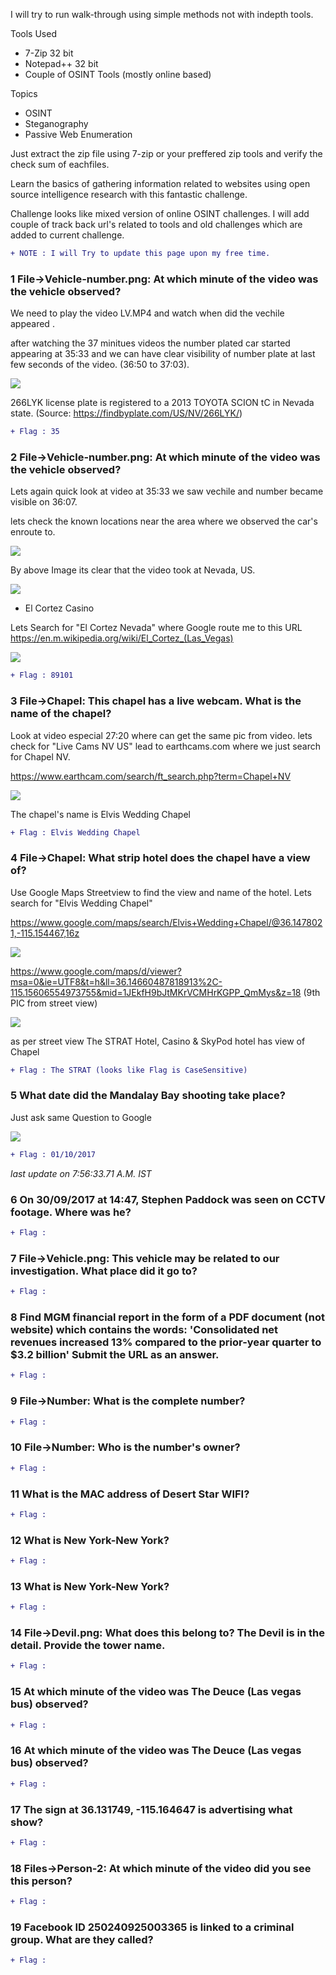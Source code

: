 I will try to run walk-through using simple methods not with indepth tools.

Tools Used 
  - 7-Zip 32 bit
  - Notepad++ 32 bit
  - Couple of OSINT Tools (mostly online based)
  
Topics
  - OSINT
  - Steganography
  - Passive Web Enumeration

Just extract the zip file using 7-zip or your preffered zip tools and verify the check sum of eachfiles.


Learn the basics of gathering information related to websites using open source intelligence research with this fantastic challenge.

Challenge looks like mixed version of online OSINT challenges. I will add couple of track back url's related to tools and old challenges which are added to current challenge.

```diff
+ NOTE : I will Try to update this page upon my free time.
```

### 1	  File->Vehicle-number.png: At which minute of the video was the vehicle observed?

We need to play the video LV.MP4 and watch when did the vechile appeared .


after watching the 37 minitues videos the number plated car started appearing at 35:33 and we can have clear visibility of number plate at last few seconds of the video. (36:50 to 37:03).

![](https://github.com/th3c0rt3x/CyberDefenders/blob/main/c52-CaseVegas/c52_1_1.png)

266LYK license plate is registered to a 2013 TOYOTA SCION tC in Nevada state. (Source: https://findbyplate.com/US/NV/266LYK/)


```diff
+ Flag : 35
```


### 2	  File->Vehicle-number.png: At which minute of the video was the vehicle observed?

Lets again quick look at video at 35:33 we saw vechile and number became visible on 36:07.

lets check the known locations near the area where we observed the car's enroute to.

![](https://github.com/th3c0rt3x/CyberDefenders/blob/main/c52-CaseVegas/c52_2_1.PNG)

By above Image its clear that the video took at Nevada, US.

![](https://github.com/th3c0rt3x/CyberDefenders/blob/main/c52-CaseVegas/c52_2_2.PNG)

* El Cortez Casino

Lets Search for "El Cortez Nevada" where Google route me to this URL 
https://en.m.wikipedia.org/wiki/El_Cortez_(Las_Vegas)

![](https://github.com/th3c0rt3x/CyberDefenders/blob/main/c52-CaseVegas/c52_2_3.PNG)


```diff
+ Flag : 89101
```



### 3	  File->Chapel: This chapel has a live webcam. What is the name of the chapel?

Look at video especial 27:20 where can get the same pic from video. lets check for "Live Cams NV US"  lead to earthcams.com where we just search for Chapel NV.

https://www.earthcam.com/search/ft_search.php?term=Chapel+NV

![](https://github.com/th3c0rt3x/CyberDefenders/blob/main/c52-CaseVegas/c52_3_1.PNG)

The chapel's name is Elvis Wedding Chapel

```diff
+ Flag : Elvis Wedding Chapel
```



### 4	  File->Chapel: What strip hotel does the chapel have a view of?

Use Google Maps Streetview to find the view and name of the hotel. Lets search for "Elvis Wedding Chapel"

https://www.google.com/maps/search/Elvis+Wedding+Chapel/@36.1478021,-115.154467,16z

![](https://github.com/th3c0rt3x/CyberDefenders/blob/main/c52-CaseVegas/c52_4_1.PNG)

https://www.google.com/maps/d/viewer?msa=0&ie=UTF8&t=h&ll=36.14660487818913%2C-115.15606554973755&mid=1JEkfH9bJtMKrVCMHrKGPP_QmMys&z=18 (9th PIC from street view)

![](https://github.com/th3c0rt3x/CyberDefenders/blob/main/c52-CaseVegas/c52_4_2.PNG)

as per street view The STRAT Hotel, Casino & SkyPod hotel has view of Chapel

```diff
+ Flag : The STRAT (looks like Flag is CaseSensitive)
```


### 5	  What date did the Mandalay Bay shooting take place?

Just ask same Question to Google

![](https://github.com/th3c0rt3x/CyberDefenders/blob/main/c52-CaseVegas/c52_5_1.PNG)

```diff
+ Flag : 01/10/2017
```
*last update on 7:56:33.71 A.M. IST*

### 6	  On 30/09/2017 at 14:47, Stephen Paddock was seen on CCTV footage. Where was he?



```diff
+ Flag : 
```


### 7	  File->Vehicle.png: This vehicle may be related to our investigation. What place did it go to?

```diff
+ Flag : 
```


### 8	  Find MGM financial report in the form of a PDF document (not website) which contains the words: 'Consolidated net revenues increased 13% compared to the prior-year quarter to $3.2 billion' Submit the URL as an answer.

```diff
+ Flag : 
```


### 9	  File->Number: What is the complete number?

```diff
+ Flag : 
```


### 10	  File->Number: Who is the number's owner?

```diff
+ Flag : 
```


### 11	  What is the MAC address of Desert Star WIFI?

```diff
+ Flag : 
```


### 12	  What is New York-New York?

```diff
+ Flag : 
```


### 13	  What is New York-New York?

```diff
+ Flag : 
```


### 14	  File->Devil.png: What does this belong to? The Devil is in the detail. Provide the tower name.

```diff
+ Flag : 
```


### 15	  At which minute of the video was The Deuce (Las vegas bus) observed?

```diff
+ Flag : 
```


### 16	  At which minute of the video was The Deuce (Las vegas bus) observed?

```diff
+ Flag : 
```


### 17	  The sign at 36.131749, -115.164647 is advertising what show?

```diff
+ Flag : 
```


### 18	  Files->Person-2: At which minute of the video did you see this person?

```diff
+ Flag : 
```


### 19	  Facebook ID 250240925003365 is linked to a criminal group. What are they called?

```diff
+ Flag : 
```


